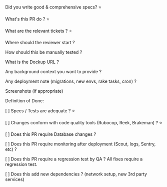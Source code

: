 
Did you write good & comprehensive specs? ⭐️

What's this PR do ? ⭐️

What are the relevant tickets ? ⭐️

Where should the reviewer start ?

How should this be manually tested ?

What is the Dockup URL ?

Any background context you want to provide ?

Any deployment note (migrations, new envs, rake tasks, cron) ?

Screenshots (if appropriate)

Definition of Done:

[ ] Specs / Tests are adequate ? ⭐️

[ ] Changes conform with code quality tools (Rubocop, Reek, Brakeman) ? ⭐️

[ ] Does this PR require Database changes ?

[ ] Does this PR require monitoring after deployment (Scout, logs, Sentry, etc) ?

[ ] Does this PR require a regression test by QA ? All fixes require a regression test.

[ ] Does this add new dependencies ? (network setup, new 3rd party services)
